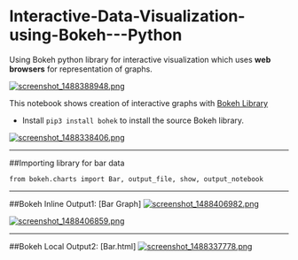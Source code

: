 # Interactive-Data-Visualization-using-Bokeh---Python
Using Bokeh python library for interactive visualization which uses **web browsers** for representation of graphs.

[![screenshot_1488388948.png](https://s19.postimg.org/a61eqip0z/screenshot_1488388948.png)](https://postimg.org/image/yzayr681b/)

This notebook shows creation of interactive graphs with [Bokeh Library](http://bokeh.pydata.org/en/latest/docs/installation.html)

* Install `pip3 install bohek` to install the source Bokeh library.

[![screenshot_1488338406.png](https://s19.postimg.org/ckk3jgqib/screenshot_1488338406.png)](https://postimg.org/image/a38cc76lr/)


- - - -



##Importing library for bar data
```
from bokeh.charts import Bar, output_file, show, output_notebook
```


- - - -
##Bokeh Inline Output1: [Bar Graph]
[![screenshot_1488406982.png](https://s19.postimg.org/k60wk5po3/screenshot_1488406982.png)](https://postimg.org/image/npmu9ysdr/)

[![screenshot_1488406859.png](https://s19.postimg.org/urkrw5vzn/screenshot_1488406859.png)](https://postimg.org/image/u21zjsvfz/)

- - - -

##Bokeh Local Output2: [Bar.html]
[![screenshot_1488337778.png](https://s19.postimg.org/jjy5itqgj/screenshot_1488337778.png)](https://postimg.org/image/qn60yfvvz/)

